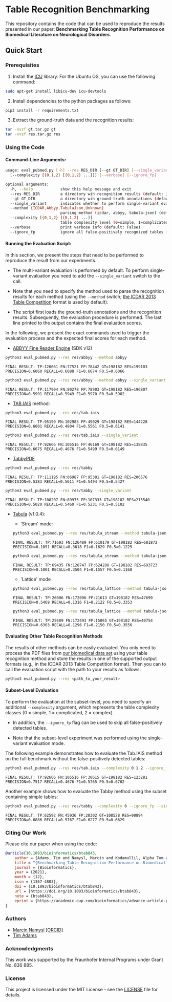 # Table Recognition Benchmarking

This repository contains the code that can be used to reproduce the results presented in our paper: **Benchmarking Table Recognition Performance on Biomedical Literature on Neurological Disorders**. 

## Quick Start

### Prerequisites

1. Install the [ICU](https://icu.unicode.org/home) library. For the Ubuntu OS, you can use the following command:

```bash
sudo apt-get install libicu-dev icu-devtools
```
2. Install dependencies to the python packages as follows:

```bash
pip3 install -r requirements.txt
```

3. Extract the ground-truth data and the recognition results:

```bash
tar -xvzf gt.tar.gz gt
tar -xvzf res.tar.gz res
```

### Using the Code

#### Command-Line Arguments:
```bash
usage: eval_pubmed.py [-h] --res RES_DIR [--gt GT_DIR] [--single_variant] [--method {ICDAR,Abbyy,TabulaJson,Unknown}] 
  [--complexity [{0,1,2} [{0,1,2} ...]]] [--verbose] [--ignore_fp]

optional arguments:
  -h, --help            show this help message and exit
  --res RES_DIR         a directory wih recognition results (default: )
  --gt GT_DIR           a directory wih ground-truth annotations (default: gt)
  --single_variant      indicates whether to perform single-variant evaluation (default: True)
  --method {ICDAR,Abbyy,TabulaJson,Unknown}
                        parsing method (icdar, abbyy, tabula-json) (default: icdar)
  --complexity [{0,1,2} [{0,1,2} ...]]
                        table complexity level (0=simple, 1=complicated, 2=complex) (default: [0, 1, 2])
  --verbose             print verbose info (default: False)
  --ignore_fp           ignore all false-positively recognized tables (default: False)
```
#### Running the Evaluation Script:

In this section, we present the steps that need to be performed to reproduce the result from our experiments.

* The multi-variant evaluation is performed by default. To perform single-variant evaluation you need to add the ```--single_variant``` switch to the call.

* Note that you need to specify the method used to parse the recognition results for each method (using the ```--method``` switch; [the ICDAR 2013 Table Competition](https://www.tamirhassan.com/html/competition/dataset-format.html#structure-model) format is used by default). 

* The script first loads the ground-truth annotations and the recognition results. Subsequently, the evaluation procedure is performed. The last line printed to the output contains the final evaluation scores. 

In the following, we present the exact commands used to trigger the evaluation process and the expected final scores for each method.

* [ABBYY  Fine  Reader  Engine](https://www.abbyy.com/ocr-sdk) (SDK v12)
```bash
python3 eval_pubmed.py --res res/abbyy --method abbyy
```
```FINAL RESULT: TP:120661 FN:77521 FP:78442 GT=198182 RES=199103 PRECISION=0.6060 RECALL=0.6088 F1=0.6074 F0.5=0.6066```

```bash
python3 eval_pubmed.py --res res/abbyy --method abbyy --single_variant
```
```FINAL RESULT: TP:117904 FN:80278 FP:78903 GT=198182 RES=196807 PRECISION=0.5991 RECALL=0.5949 F1=0.5970 F0.5=0.5982```

* [TAB.IAIS](https://arxiv.org/abs/2105.11879) method:
```bash
python3 eval_pubmed.py --res res/tab.iais
```
```FINAL RESULT: TP:95199 FN:102983 FP:49029 GT=198182 RES=144228 PRECISION=0.6601 RECALL=0.4804 F1=0.5561 F0.5=0.6141```

```bash
python3 eval_pubmed.py --res res/tab.iais --single_variant
```
```FINAL RESULT: TP:92666 FN:105516 FP:46169 GT=198182 RES=138835 PRECISION=0.6675 RECALL=0.4676 F1=0.5499 F0.5=0.6149```

* [TabbyPDF](https://github.com/cellsrg/tabbypdf)
```bash
python3 eval_pubmed.py --res res/tabby
```
```FINAL RESULT: TP:111195 FN:86987 FP:95381 GT=198182 RES=206576 PRECISION=0.5383 RECALL=0.5611 F1=0.5494 F0.5=0.5427```

```bash
python3 eval_pubmed.py --res res/tabby --single_variant
```
```FINAL RESULT: TP:108207 FN:89975 FP:107333 GT=198182 RES=215540 PRECISION=0.5020 RECALL=0.5460 F1=0.5231 F0.5=0.5102```

* [Tabula](https://github.com/tabulapdf/tabula-java) (v1.0.4):
  * 'Stream' mode:
  ```bash
  python3 eval_pubmed.py --res res/tabula_stream --method tabula-json
  ```
  ```FINAL RESULT: TP:71693 FN:126489 FP:610179 GT=198182 RES=681872 PRECISION=0.1051 RECALL=0.3618 F1=0.1629 F0.5=0.1225```

  ```bash
  python3 eval_pubmed.py --res res/tabula_stream --method tabula-json --single_variant
  ```
  ```FINAL RESULT: TP:69435 FN:128747 FP:624288 GT=198182 RES=693723 PRECISION=0.1001 RECALL=0.3504 F1=0.1557 F0.5=0.1168```

  * 'Lattice' mode
  ```bash
  python3 eval_pubmed.py --res res/tabula_lattice --method tabula-json
  ```
  ```FINAL RESULT: TP:26086 FN:172096 FP:21613 GT=198182 RES=47699 PRECISION=0.5469 RECALL=0.1316 F1=0.2122 F0.5=0.3353```

  ```bash
  python3 eval_pubmed.py --res res/tabula_lattice --method tabula-json --single_variant
  ```
  ```FINAL RESULT: TP:25689 FN:172493 FP:15065 GT=198182 RES=40754 PRECISION=0.6303 RECALL=0.1296 F1=0.2150 F0.5=0.3556```

#### Evaluating Other Table Recognition Methods

The results of other methods can be easily evaluated. You only need to process the PDF files from [our biomedical data set](https://zenodo.org/record/5549977#.YVxrS3uxVH6) using your table recognition method and store the results in one of the supported output formats (e.g., in the ICDAR 2013 Table Competition format). Then you can to call the evaluation script with the path to your results as follows:

```bash
python3 eval_pubmed.py --res <path_to_your_result>
```

#### Subset-Level Evaluation

To perform the evaluation at the subset-level, you need to specify an additional ```--complexity``` argument, which represents the table complexity classes (0 = simple, 1 = complicated, 2 = complex). 

* In addition, the ```--ignore_fp``` flag can be used to skip all false-positively detected tables.

* Note that the subset-level experiment was performed using the single-variant evaluation mode.

The following example demonstrates how to evaluate the Tab.IAIS method on the full benchmark without the false-positively detected tables:

```bash
python3 eval_pubmed.py --res res/tab.iais --complexity 0 1 2 --ignore_fp --single_variant
```
```FINAL RESULT: TP:92666 FN:105516 FP:30615 GT=198182 RES=123281 PRECISION=0.7517 RECALL=0.4676 F1=0.5765 F0.5=0.6702```

Another example shows how to evaluate the Tabby method using the subset containing simple tables:

```bash
python3 eval_pubmed.py --res res/tabby --complexity 0 --ignore_fp --single_variant
```
```FINAL RESULT: TP:62592 FN:45936 FP:28302 GT=108528 RES=90894 PRECISION=0.6886 RECALL=0.5767 F1=0.6277 F0.5=0.6629```

### Citing Our Work

Please cite our paper when using the code:
```bibtex
@article{10.1093/bioinformatics/btab843,
    author = {Adams, Tim and Namysl, Marcin and Kodamullil, Alpha Tom and Behnke, Sven and Jacobs, Marc},
    title = "{Benchmarking Table Recognition Performance on Biomedical Literature on Neurological Disorders}",
    journal = {Bioinformatics},
    year = {2021},
    month = {12},
    issn = {1367-4803},
    doi = {10.1093/bioinformatics/btab843},
    url = {https://doi.org/10.1093/bioinformatics/btab843},
    note = {btab843},
    eprint = {https://academic.oup.com/bioinformatics/advance-article-pdf/doi/10.1093/bioinformatics/btab843/41876542/btab843.pdf},
}
```

### Authors

* [Marcin Namysl](https://www.researchgate.net/profile/Marcin-Namysl-2) [[ORCID]](https://orcid.org/0000-0001-7066-1726)
* [Tim Adams](https://www.researchgate.net/profile/Tim-Adams-3)

### Acknowledgments

This work was supported by the Fraunhofer Internal Programs under Grant No. 836 885.

### License

This project is licensed under the MIT License - see the [LICENSE](LICENSE) file for details.
